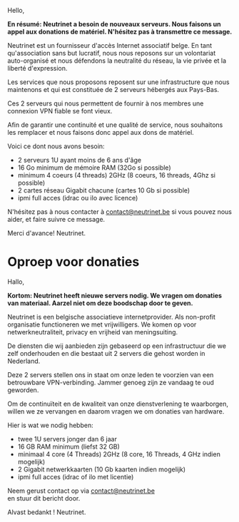 <!-- TITLE: Appel Aux Dons -->
<!-- SUBTITLE: Neutrinet a besoin de nouveaux serveurs. Nous faisons un appel aux donations de matériel. N'hésitez pas à transmettre cet email.
 -->

Hello,
  
**En résumé: Neutrinet a besoin de nouveaux serveurs. Nous faisons un appel aux donations de matériel. N'hésitez pas à transmettre ce message.**  

Neutrinet est un fournisseur d'accès Internet associatif belge.
En tant qu'association sans but lucratif, nous nous reposons sur un volontariat auto-organisé et nous défendons la neutralité du réseau, la vie privée et la liberté d'expression.
  
Les services que nous proposons reposent sur une infrastructure que nous maintenons et qui est constituée de 2 serveurs hébergés aux Pays-Bas.
  
Ces 2 serveurs qui nous permettent de fournir à nos membres une connexion VPN fiable se font vieux.
 
 Afin de garantir une continuité et une qualité de service, nous souhaitons les remplacer et nous faisons donc appel aux dons de matériel.
 
 Voici ce dont nous avons besoin:
 - 2 serveurs 1U ayant moins de 6 ans d'âge
 - 16 Go minimum de mémoire RAM (32Go si possible)
 - minimum 4 coeurs (4 threads) 2GHz (8 coeurs, 16 threads, 4Ghz si possible)
 - 2 cartes réseau Gigabit chacune (cartes 10 Gb si possible)
 - ipmi full acces (idrac ou ilo avec licence)
 
 N'hésitez pas à nous contacter à contact@neutrinet.be si vous pouvez nous aider, et faire suivre ce message.
 
 Merci d'avance!
 Neutrinet.

# Oproep voor donaties

Hallo,
 
**Kortom: Neutrinet heeft nieuwe servers nodig. We vragen om donaties van materiaal. Aarzel niet om deze boodschap door te geven.**
 
Neutrinet is een belgische associatieve internetprovider.
Als non-profit organisatie functioneren we met vrijwilligers.  We  komen op voor netwerkneutraliteit, privacy en vrijheid van meningsuiting.
 
De diensten die wij aanbieden zijn gebaseerd op een infrastructuur die we zelf onderhouden en die bestaat uit 2 servers die gehost worden in Nederland.
 
Deze 2 servers  stellen ons in staat om onze leden te voorzien van een betrouwbare VPN-verbinding. Jammer genoeg zijn ze vandaag te oud geworden.
 
Om de continuïteit en de kwaliteit van onze dienstverlening te waarborgen, willen we ze vervangen en daarom vragen we om donaties van hardware.
 
Hier is wat we nodig hebben:
 
* twee 1U servers  jonger dan 6 jaar
* 16 GB RAM minimum (liefst 32 GB)
* minimaal 4 core (4 Threads) 2GHz (8 core, 16 Threads, 4 GHz indien mogelijk)
* 2 Gigabit netwerkkaarten (10 Gb kaarten indien mogelijk)
* ipmi full acces (idrac of ilo met licentie)
 
Neem gerust contact op via contact@neutrinet.be  
en stuur dit bericht door.
 
Alvast bedankt !
Neutrinet.